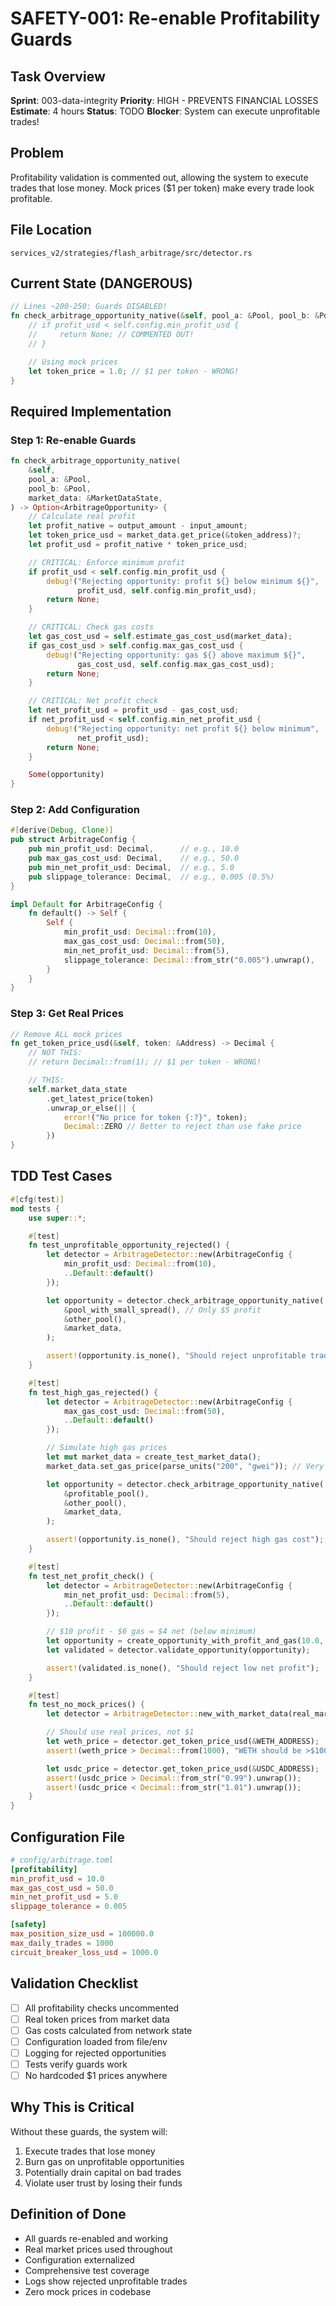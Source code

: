 # SAFETY-001: Re-enable Profitability Guards

## Task Overview
**Sprint**: 003-data-integrity
**Priority**: HIGH - PREVENTS FINANCIAL LOSSES
**Estimate**: 4 hours
**Status**: TODO
**Blocker**: System can execute unprofitable trades!

## Problem
Profitability validation is commented out, allowing the system to execute trades that lose money. Mock prices ($1 per token) make every trade look profitable.

## File Location
`services_v2/strategies/flash_arbitrage/src/detector.rs`

## Current State (DANGEROUS)
```rust
// Lines ~200-250: Guards DISABLED!
fn check_arbitrage_opportunity_native(&self, pool_a: &Pool, pool_b: &Pool) {
    // if profit_usd < self.config.min_profit_usd {
    //     return None; // COMMENTED OUT!
    // }

    // Using mock prices
    let token_price = 1.0; // $1 per token - WRONG!
}
```

## Required Implementation

### Step 1: Re-enable Guards
```rust
fn check_arbitrage_opportunity_native(
    &self,
    pool_a: &Pool,
    pool_b: &Pool,
    market_data: &MarketDataState,
) -> Option<ArbitrageOpportunity> {
    // Calculate real profit
    let profit_native = output_amount - input_amount;
    let token_price_usd = market_data.get_price(&token_address)?;
    let profit_usd = profit_native * token_price_usd;

    // CRITICAL: Enforce minimum profit
    if profit_usd < self.config.min_profit_usd {
        debug!("Rejecting opportunity: profit ${} below minimum ${}",
               profit_usd, self.config.min_profit_usd);
        return None;
    }

    // CRITICAL: Check gas costs
    let gas_cost_usd = self.estimate_gas_cost_usd(market_data);
    if gas_cost_usd > self.config.max_gas_cost_usd {
        debug!("Rejecting opportunity: gas ${} above maximum ${}",
               gas_cost_usd, self.config.max_gas_cost_usd);
        return None;
    }

    // CRITICAL: Net profit check
    let net_profit_usd = profit_usd - gas_cost_usd;
    if net_profit_usd < self.config.min_net_profit_usd {
        debug!("Rejecting opportunity: net profit ${} below minimum",
               net_profit_usd);
        return None;
    }

    Some(opportunity)
}
```

### Step 2: Add Configuration
```rust
#[derive(Debug, Clone)]
pub struct ArbitrageConfig {
    pub min_profit_usd: Decimal,      // e.g., 10.0
    pub max_gas_cost_usd: Decimal,    // e.g., 50.0
    pub min_net_profit_usd: Decimal,  // e.g., 5.0
    pub slippage_tolerance: Decimal,  // e.g., 0.005 (0.5%)
}

impl Default for ArbitrageConfig {
    fn default() -> Self {
        Self {
            min_profit_usd: Decimal::from(10),
            max_gas_cost_usd: Decimal::from(50),
            min_net_profit_usd: Decimal::from(5),
            slippage_tolerance: Decimal::from_str("0.005").unwrap(),
        }
    }
}
```

### Step 3: Get Real Prices
```rust
// Remove ALL mock prices
fn get_token_price_usd(&self, token: &Address) -> Decimal {
    // NOT THIS:
    // return Decimal::from(1); // $1 per token - WRONG!

    // THIS:
    self.market_data_state
        .get_latest_price(token)
        .unwrap_or_else(|| {
            error!("No price for token {:?}", token);
            Decimal::ZERO // Better to reject than use fake price
        })
}
```

## TDD Test Cases

```rust
#[cfg(test)]
mod tests {
    use super::*;

    #[test]
    fn test_unprofitable_opportunity_rejected() {
        let detector = ArbitrageDetector::new(ArbitrageConfig {
            min_profit_usd: Decimal::from(10),
            ..Default::default()
        });

        let opportunity = detector.check_arbitrage_opportunity_native(
            &pool_with_small_spread(), // Only $5 profit
            &other_pool(),
            &market_data,
        );

        assert!(opportunity.is_none(), "Should reject unprofitable trade");
    }

    #[test]
    fn test_high_gas_rejected() {
        let detector = ArbitrageDetector::new(ArbitrageConfig {
            max_gas_cost_usd: Decimal::from(50),
            ..Default::default()
        });

        // Simulate high gas prices
        let mut market_data = create_test_market_data();
        market_data.set_gas_price(parse_units("200", "gwei")); // Very high

        let opportunity = detector.check_arbitrage_opportunity_native(
            &profitable_pool(),
            &other_pool(),
            &market_data,
        );

        assert!(opportunity.is_none(), "Should reject high gas cost");
    }

    #[test]
    fn test_net_profit_check() {
        let detector = ArbitrageDetector::new(ArbitrageConfig {
            min_net_profit_usd: Decimal::from(5),
            ..Default::default()
        });

        // $10 profit - $6 gas = $4 net (below minimum)
        let opportunity = create_opportunity_with_profit_and_gas(10.0, 6.0);
        let validated = detector.validate_opportunity(opportunity);

        assert!(validated.is_none(), "Should reject low net profit");
    }

    #[test]
    fn test_no_mock_prices() {
        let detector = ArbitrageDetector::new_with_market_data(real_market_data());

        // Should use real prices, not $1
        let weth_price = detector.get_token_price_usd(&WETH_ADDRESS);
        assert!(weth_price > Decimal::from(1000), "WETH should be >$1000");

        let usdc_price = detector.get_token_price_usd(&USDC_ADDRESS);
        assert!(usdc_price > Decimal::from_str("0.99").unwrap());
        assert!(usdc_price < Decimal::from_str("1.01").unwrap());
    }
}
```

## Configuration File
```toml
# config/arbitrage.toml
[profitability]
min_profit_usd = 10.0
max_gas_cost_usd = 50.0
min_net_profit_usd = 5.0
slippage_tolerance = 0.005

[safety]
max_position_size_usd = 100000.0
max_daily_trades = 1000
circuit_breaker_loss_usd = 1000.0
```

## Validation Checklist
- [ ] All profitability checks uncommented
- [ ] Real token prices from market data
- [ ] Gas costs calculated from network state
- [ ] Configuration loaded from file/env
- [ ] Logging for rejected opportunities
- [ ] Tests verify guards work
- [ ] No hardcoded $1 prices anywhere

## Why This is Critical
Without these guards, the system will:
1. Execute trades that lose money
2. Burn gas on unprofitable opportunities
3. Potentially drain capital on bad trades
4. Violate user trust by losing their funds

## Definition of Done
- All guards re-enabled and working
- Real market prices used throughout
- Configuration externalized
- Comprehensive test coverage
- Logs show rejected unprofitable trades
- Zero mock prices in codebase
